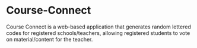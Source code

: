 # Course-Connect
Course Connect is a web-based application that generates random lettered codes for registered schools/teachers, allowing registered students to vote on material/content for the teacher.
